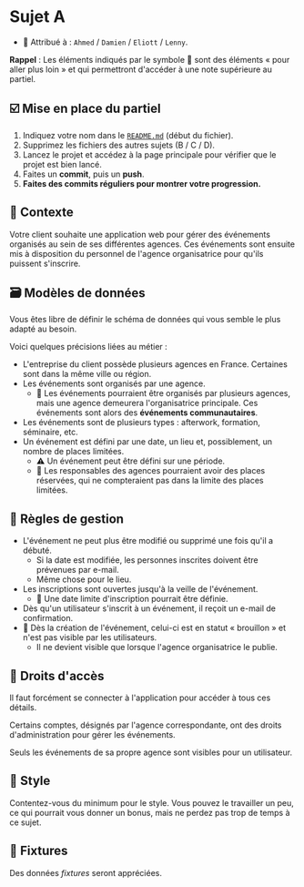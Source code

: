 # Sujet A

* 👤 Attribué à : `Ahmed` / `Damien` / `Eliott` / `Lenny`.

**Rappel** : Les éléments indiqués par le symbole 🚀 sont des éléments « pour aller plus loin » et qui permettront
d'accéder à une note supérieure au partiel.

## ☑️ Mise en place du partiel

1. Indiquez votre nom dans le [`README.md`](../README.md) (début du fichier).
2. Supprimez les fichiers des autres sujets (B / C / D).
3. Lancez le projet et accédez à la page principale pour vérifier que le projet est bien lancé.
4. Faites un **commit**, puis un **push**.
5. **Faites des commits réguliers pour montrer votre progression.**

## 📜 Contexte

Votre client souhaite une application web pour gérer des événements organisés au sein de ses différentes agences. Ces
événements sont ensuite mis à disposition du personnel de l'agence organisatrice pour qu'ils puissent s'inscrire.

## 🗃️ Modèles de données

Vous êtes libre de définir le schéma de données qui vous semble le plus adapté au besoin.

Voici quelques précisions liées au métier :

* L'entreprise du client possède plusieurs agences en France. Certaines sont dans la même ville ou région.
* Les événements sont organisés par une agence.
  - 🚀 Les événements pourraient être organisés par plusieurs agences, mais une agence demeurera l'organisatrice
       principale. Ces événements sont alors des **événements communautaires**.
* Les événements sont de plusieurs types : afterwork, formation, séminaire, etc.
* Un événement est défini par une date, un lieu et, possiblement, un nombre de places limitées.
  - ⚠️ Un événement peut être défini sur une période.
  - 🚀 Les responsables des agences pourraient avoir des places réservées, qui ne compteraient pas dans la limite des
       places limitées.

## 👔 Règles de gestion

* L'événement ne peut plus être modifié ou supprimé une fois qu'il a débuté.
  - Si la date est modifiée, les personnes inscrites doivent être prévenues par e-mail.
  - Même chose pour le lieu.
* Les inscriptions sont ouvertes jusqu'à la veille de l'événement.
  - 🚀 Une date limite d'inscription pourrait être définie.
* Dès qu'un utilisateur s'inscrit à un événement, il reçoit un e-mail de confirmation.
* 🚀 Dès la création de l'événement, celui-ci est en statut « brouillon » et n'est pas visible par les utilisateurs.
  - Il ne devient visible que lorsque l'agence organisatrice le publie.

## 🛂 Droits d'accès

Il faut forcément se connecter à l'application pour accéder à tous ces détails.

Certains comptes, désignés par l'agence correspondante, ont des droits d'administration pour gérer les événements.

Seuls les événements de sa propre agence sont visibles pour un utilisateur.

## 💄 Style

Contentez-vous du minimum pour le style. Vous pouvez le travailler un peu, ce qui pourrait vous donner un bonus, mais
ne perdez pas trop de temps à ce sujet.

## 🤡 Fixtures

Des données *fixtures* seront appréciées.
